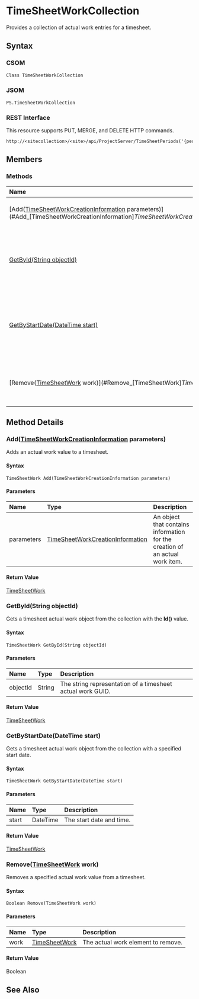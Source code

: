 [comment]: # (Name:TimeSheetWorkCollection)
[comment]: # (Type:Object)
[comment]: # (Status:Incomplete)
[comment]: # (GeneratedDate:2016-12-13 02:07:23Z)

# TimeSheetWorkCollection

Provides a collection of actual work entries for a timesheet. 



## Syntax

### CSOM

```C#
Class TimeSheetWorkCollection 
```
### JSOM

```
PS.TimeSheetWorkCollection
```
### REST Interface

This resource supports PUT, MERGE, and DELETE HTTP commands.

```
http://<sitecollection>/<site>/api/ProjectServer/TimeSheetPeriods('{periodid}')/TimeSheet/Lines('{lineid}')/Work
```


## Members






### Methods

|**Name**|**CSOM**|**JSOM**|**REST**|**Data Type**|**Description**|
|:-----|:-----:|:-----:|:-----:|:-----|:-----|
|[Add([TimeSheetWorkCreationInformation](TimeSheetWorkCreationInformation.md) parameters)](#Add_[TimeSheetWorkCreationInformation]_TimeSheetWorkCreationInformation.md__parameters_)|&#x2713;|&#x2713;|&#x2713;|[TimeSheetWork](TimeSheetWork.md)|Adds an actual work value to a timesheet.|
|[GetById(String objectId)](#GetById_String_objectId_)|&#x2713;|&#x2713;|&#x2713;|[TimeSheetWork](TimeSheetWork.md)|Gets a timesheet actual work object from the collection with the  **Id()** value.|
|[GetByStartDate(DateTime start)](#GetByStartDate_DateTime_start_)|&#x2713;|&#x2713;|&#x2713;|[TimeSheetWork](TimeSheetWork.md)|Gets a timesheet actual work object from the collection with a specified start date.|
|[Remove([TimeSheetWork](TimeSheetWork.md) work)](#Remove_[TimeSheetWork]_TimeSheetWork.md__work_)|&#x2713;|&#x2713;|&#x2713;|Boolean|Removes a specified actual work value from a timesheet.|



## Method Details


### <a id="Add_[TimeSheetWorkCreationInformation]_TimeSheetWorkCreationInformation.md__parameters_"></a>Add([TimeSheetWorkCreationInformation](TimeSheetWorkCreationInformation.md) parameters)
 
Adds an actual work value to a timesheet.

#### Syntax

```
TimeSheetWork Add(TimeSheetWorkCreationInformation parameters)
```

#### Parameters
|**Name** |**Type**|**Description**|
|:------ |:----|:------ |
|parameters| [TimeSheetWorkCreationInformation](TimeSheetWorkCreationInformation.md) | An object that contains information for the creation of an actual work item.


#### Return Value

[TimeSheetWork](TimeSheetWork.md)

### <a id="GetById_String_objectId_"></a>GetById(String objectId)
 
Gets a timesheet actual work object from the collection with the  **Id()** value.

#### Syntax

```
TimeSheetWork GetById(String objectId)
```

#### Parameters
|**Name** |**Type**|**Description**|
|:------ |:----|:------ |
|objectId| String | The string representation of a timesheet actual work GUID.


#### Return Value

[TimeSheetWork](TimeSheetWork.md)

### <a id="GetByStartDate_DateTime_start_"></a>GetByStartDate(DateTime start)
 
Gets a timesheet actual work object from the collection with a specified start date.

#### Syntax

```
TimeSheetWork GetByStartDate(DateTime start)
```

#### Parameters
|**Name** |**Type**|**Description**|
|:------ |:----|:------ |
|start| DateTime | The start date and time.


#### Return Value

[TimeSheetWork](TimeSheetWork.md)

### <a id="Remove_[TimeSheetWork]_TimeSheetWork.md__work_"></a>Remove([TimeSheetWork](TimeSheetWork.md) work)
 
Removes a specified actual work value from a timesheet.

#### Syntax

```
Boolean Remove(TimeSheetWork work)
```

#### Parameters
|**Name** |**Type**|**Description**|
|:------ |:----|:------ |
|work| [TimeSheetWork](TimeSheetWork.md) | The actual work element to remove.


#### Return Value

Boolean


## See Also
